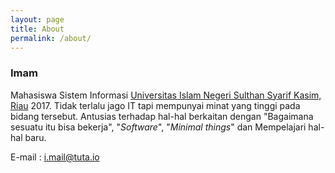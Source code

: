 ```yaml
---
layout: page
title: About
permalink: /about/
---
```

### Imam

Mahasiswa Sistem Informasi [Universitas Islam Negeri Sulthan Syarif Kasim, Riau]() 2017. Tidak terlalu jago IT tapi mempunyai minat yang tinggi pada bidang tersebut. Antusias terhadap hal-hal berkaitan dengan "Bagaimana sesuatu itu bisa bekerja", "*Software*", "*Minimal things*" dan Mempelajari hal-hal baru.

E-mail		: [i.mail@tuta.io](mailto:i.mail@tuta.io)
